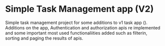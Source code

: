 # Simple Task Management app (V2)

Simple task management project for some additions to v1 task app ().
Additions on the app, Authentication and authorization apis re implemented and
some important most used functionaliities added such as filterin, sorting and paging
the results of apis.
